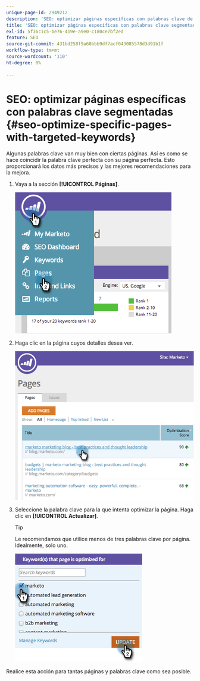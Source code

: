 ```yaml
---
unique-page-id: 2949212
description: 'SEO: optimizar páginas específicas con palabras clave de destino - Documentos de Marketo: documentación del producto'
title: 'SEO: optimizar páginas específicas con palabras clave segmentadas'
exl-id: 5f36c1c5-be76-419e-a9e0-c180ce7bf2ed
feature: SEO
source-git-commit: 431bd258f9a68bbb9df7acf043085578d3d91b1f
workflow-type: tm+mt
source-wordcount: '110'
ht-degree: 0%

---
```


# SEO: optimizar páginas específicas con palabras clave segmentadas {#seo-optimize-specific-pages-with-targeted-keywords}

Algunas palabras clave van muy bien con ciertas páginas. Así es como se hace coincidir la palabra clave perfecta con su página perfecta. Esto proporcionará los datos más precisos y las mejores recomendaciones para la mejora.

1. Vaya a la sección **[!UICONTROL Páginas]**.

   ![](assets/image2014-9-18-12-3a52-3a28.png)

1. Haga clic en la página cuyos detalles desea ver.

   ![](assets/image2014-9-18-12-3a52-3a41.png)

1. Seleccione la palabra clave para la que intenta optimizar la página. Haga clic en **[!UICONTROL Actualizar]**.

   >[!TIP]
   >
   >Le recomendamos que utilice menos de tres palabras clave por página. Idealmente, solo uno.

   ![](assets/image2014-9-18-12-3a52-3a46.png)

Realice esta acción para tantas páginas y palabras clave como sea posible.
